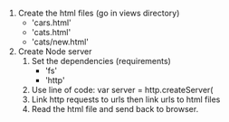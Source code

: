 1. Create the html files (go in views directory)
    + 'cars.html'
    + 'cats.html'
    + 'cats/new.html'
2. Create Node server    
    1. Set the dependencies (requirements)
        + 'fs'
        + 'http'
    2. Use line of code: var server = http.createServer(
    3. Link http requests to urls then link urls to html files
    4. Read the html file and send back to browser.
